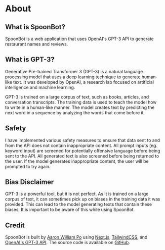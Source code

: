 # About

## What is SpoonBot?

SpoonBot is a web application that uses OpenAI&apos;s GPT-3 API to generate restaurant names and reviews.

## What is GPT-3?

Generative Pre-trained Transformer 3 (GPT-3) is a natural language processing model that uses a deep learning technique to generate human-like text. It was developed by OpenAI, a research lab focused on artificial intelligence and machine learning.

GPT-3 is trained on a large corpus of text, such as books, articles, and conversation transcripts. The training data is used to teach the model how to write in a human-like manner. The model creates text by predicting the next word in a sequence by analyzing the words that come before it.

## Safety

I have implemented various safety measures to ensure that data sent to and from the API does not contain inappropriate content.
All prompt inputs (eg. keyword input) are screened for potentially offensive language before being sent to the API. All generated text is also screened before being returned to the user. If the model generates inappropriate content, the user will be prompted to try again.

## Bias Disclaimer

GPT-3 is a powerful tool, but it is not perfect. As it is trained on a large corpus of text, it can sometimes pick up on biases in the training data it was provided. This can lead to the model generating texts that contain these biases. It is important to be aware of this while using SpoonBot.

## Credit

SpoonBot is built by [Aaron William Po](https://aaronwilliampo.com) using [Next.js](https://nextjs.org/), [TailwindCSS](https://tailwindcss.com/), and [OpenAI&apos;s GPT-3 API](https://openai.com/blog/openai-api/). The source code is available on [GitHub](https://github.com/aaronpo97/SpoonBot).
